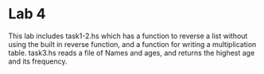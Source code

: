 # Lab 4
This lab includes task1-2.hs which has a function to reverse a list without using the built in reverse function, and a function for writing a multiplication table.
task3.hs reads a file of Names and ages, and returns the highest age and its frequency.